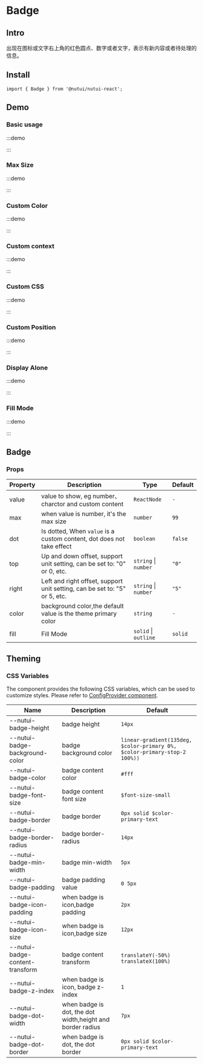 # Badge

## Intro

出现在图标或文字右上角的红色圆点、数字或者文字，表示有新内容或者待处理的信息。

## Install

```tsx
import { Badge } from '@nutui/nutui-react';
```

## Demo

### Basic usage

:::demo

<CodeBlock src='h5/demo1.tsx'></CodeBlock>

:::

### Max Size

:::demo

<CodeBlock src='h5/demo2.tsx'></CodeBlock>

:::

### Custom Color

:::demo

<CodeBlock src='h5/demo3.tsx'></CodeBlock>

:::

### Custom context

:::demo

<CodeBlock src='h5/demo4.tsx'></CodeBlock>

:::

### Custom CSS

:::demo

<CodeBlock src='h5/demo5.tsx'></CodeBlock>

:::

### Custom Position

:::demo

<CodeBlock src='h5/demo6.tsx'></CodeBlock>

:::

### Display Alone

:::demo

<CodeBlock src='h5/demo7.tsx'></CodeBlock>

:::

### Fill Mode

:::demo

<CodeBlock src='h5/demo8.tsx'></CodeBlock>

:::

## Badge

### Props

| Property | Description | Type | Default |
| --- | --- | --- | --- |
| value | value to show, eg number、charctor and custom content | `ReactNode` | `-` |
| max | when value is number, it's the max size | `number` | `99` |
| dot | Is dotted, When `value` is a custom content, dot does not take effect | `boolean` | `false` |
| top | Up and down offset, support unit setting, can be set to: "0" or 0, etc. | `string` \| `number` | `"0"` |
| right | Left and right offset, support unit setting, can be set to: "5" or 5, etc. | `string` \| `number` | `"5"` |
| color | background color,the default value is the theme primary color | `string` | `-` |
| fill | Fill Mode | `solid` \| `outline` | `solid` |

## Theming

### CSS Variables

The component provides the following CSS variables, which can be used to customize styles. Please refer to [ConfigProvider component](#/en-US/component/configprovider).

| Name | Description | Default |
| --- | --- | --- |
| \--nutui-badge-height | badge height | `14px` |
| \--nutui-badge-background-color | badge background color | `linear-gradient(135deg, $color-primary 0%, $color-primary-stop-2 100%))` |
| \--nutui-badge-color | badge content color | `#fff` |
| \--nutui-badge-font-size | badge content font size | `$font-size-small` |
| \--nutui-badge-border | badge border | `0px solid $color-primary-text` |
| \--nutui-badge-border-radius | badge border-radius | `14px` |
| \--nutui-badge-min-width | badge min-width | `5px` |
| \--nutui-badge-padding | badge padding value | `0 5px` |
| \--nutui-badge-icon-padding | when badge is icon,badge padding | `2px` |
| \--nutui-badge-icon-size | when badge is icon,badge size | `12px` |
| \--nutui-badge-content-transform | badge content transform | `translateY(-50%) translateX(100%)` |
| \--nutui-badge-z-index | when badge is icon, badge z-index | `1` |
| \--nutui-badge-dot-width | when badge is dot, the dot width,height and border radius | `7px` |
| \--nutui-badge-dot-border | when badge is dot, the dot border | `0px solid $color-primary-text` |